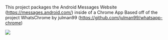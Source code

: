 This project packages the Android Messages Website (https://messages.android.com/) inside of a Chrome App
Based off of the project WhatsChrome by julman99 (https://github.com/julman99/whatsapp-chrome)

<a href="https://example.com/"><img src="https://developer.chrome.com/webstore/images/ChromeWebStore_BadgeWBorder_v2_206x58.png"></a>

